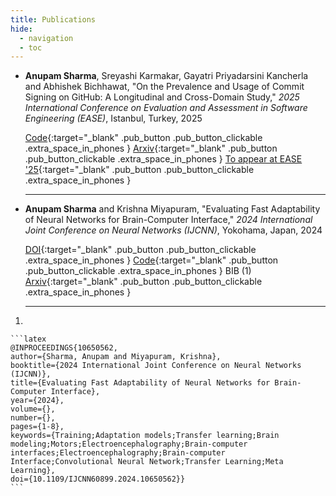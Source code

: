 ```yaml
---
title: Publications
hide:
  - navigation
  - toc
---
```


<div class="annotate" markdown>

* __Anupam Sharma__, Sreyashi Karmakar, Gayatri Priyadarsini Kancherla and Abhishek Bichhawat, "On the Prevalence and Usage of Commit Signing on GitHub: A Longitudinal and Cross-Domain Study," _2025 International Conference on Evaluation and Assessment in Software Engineering (EASE)_, Istanbul, Turkey, 2025
    
    [Code](https://github.com/anp-scp/commit_crawler){:target="_blank" .pub_button .pub_button_clickable .extra_space_in_phones } [Arxiv](https://arxiv.org/abs/2504.19215){:target="_blank" .pub_button .pub_button_clickable .extra_space_in_phones } [To appear at EASE '25](https://conf.researchr.org/details/ease-2025/ease-2025-research-papers/33/On-the-Prevalence-and-Usage-of-Commit-Signing-on-GitHub-A-Longitudinal-and-Cross-Dom){:target="_blank" .pub_button .pub_button_clickable .extra_space_in_phones }
    
    ---
</div>

<div class="annotate" markdown>

* __Anupam Sharma__ and Krishna Miyapuram, "Evaluating Fast Adaptability of Neural Networks for Brain-Computer Interface," _2024 International Joint Conference on Neural Networks (IJCNN)_, Yokohama, Japan, 2024
    
    [DOI](https://doi.org/10.1109/IJCNN60899.2024.10650562){:target="_blank" .pub_button .pub_button_clickable .extra_space_in_phones } [Code](https://github.com/anp-scp/fast_bci){:target="_blank" .pub_button .pub_button_clickable .extra_space_in_phones } <span class="pub_button extra_space_in_phones" markdown>BIB (1)</span> [Arxiv](https://arxiv.org/abs/2404.15350){:target="_blank" .pub_button .pub_button_clickable .extra_space_in_phones } <!--<span class="pub_button" markdown>To appear at IJCNN '24</span> -->
    
    ---

</div>

1.  
    
    ```latex
    @INPROCEEDINGS{10650562,
    author={Sharma, Anupam and Miyapuram, Krishna},
    booktitle={2024 International Joint Conference on Neural Networks (IJCNN)}, 
    title={Evaluating Fast Adaptability of Neural Networks for Brain-Computer Interface}, 
    year={2024},
    volume={},
    number={},
    pages={1-8},
    keywords={Training;Adaptation models;Transfer learning;Brain modeling;Motors;Electroencephalography;Brain-computer interfaces;Electroencephalography;Brain-computer Interface;Convolutional Neural Network;Transfer Learning;Meta Learning},
    doi={10.1109/IJCNN60899.2024.10650562}}
    ```

    
